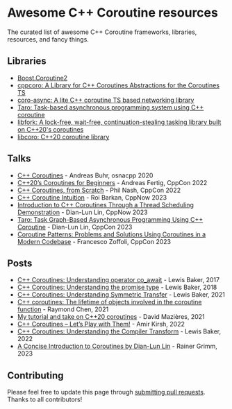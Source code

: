 # Awesome C++ Coroutine resources
The curated list of awesome C++ Coroutine frameworks, libraries, resources, and fancy things. 


## Libraries
- [Boost.Coroutine2](https://www.boost.org/doc/libs/1_84_0/libs/coroutine2/doc/html/index.html)
- [cppcoro: A Library for C++ Coroutines Abstractions for the Coroutines TS](https://github.com/lewissbaker/cppcoro)
- [coro-async: A lite C++ coroutine TS based networking library](https://github.com/arun11299/coro-async)
- [Taro: Task-based asynchronous programming system using C++ coroutine](https://github.com/dian-lun-lin/taro)
- [libfork: A lock-free, wait-free, continuation-stealing tasking library built on C++20's coroutines](https://github.com/ConorWilliams/libfork)
- [libcoro: C++20 coroutine library](https://github.com/jbaldwin/libcoro)

## Talks
- [C++ Coroutines](https://youtu.be/vzC2iRfO_H8) - Andreas Buhr, osnacpp 2020
- [C++20’s Coroutines for Beginners](https://youtu.be/8sEe-4tig_A) - Andreas Fertig, CppCon 2022
- [C++ Coroutines, from Scratch](https://youtu.be/EGqz7vmoKco) - Phil Nash, CppCon 2022
- [C++ Coroutine Intuition](https://youtu.be/NNqVt73OsfI) - Roi Barkan, CppNow 2023
- [Introduction to C++ Coroutines Through a Thread Scheduling Demonstration](https://youtu.be/kIPzED3VD3w) - Dian-Lun Lin, CppNow 2023
- [Taro: Task Graph-Based Asynchronous Programming Using C++ Coroutine](https://youtu.be/UCejPLSCaoI) - Dian-Lun Lin, CppCon 2023
- [Coroutine Patterns: Problems and Solutions Using Coroutines in a Modern Codebase](https://youtu.be/Iqrd9vsLrak) - Francesco Zoffoli, CppCon 2023

## Posts
- [C++ Coroutines: Understanding operator co_await](https://lewissbaker.github.io/2017/11/17/understanding-operator-co-await) - Lewis Baker, 2017
- [C++ Coroutines: Understanding the promise type](https://lewissbaker.github.io/2018/09/05/understanding-the-promise-type) - Lewis Baker, 2018
- [C++ Coroutines: Understanding Symmetric Transfer](https://lewissbaker.github.io/2020/05/11/understanding_symmetric_transfer) - Lewis Baker, 2021
- [C++ coroutines: The lifetime of objects involved in the coroutine function](https://devblogs.microsoft.com/oldnewthing/20210412-00/?p=105078) - Raymond Chen, 2021
- [My tutorial and take on C++20 coroutines](https://www.scs.stanford.edu/~dm/blog/c++-coroutines.html) - David Mazières, 2021
- [C++ Coroutines – Let’s Play with Them!](https://www.incredibuild.com/blog/cpp-coroutines-lets-play-with-them) - Amir Kirsh, 2022
- [C++ Coroutines: Understanding the Compiler Transform](https://lewissbaker.github.io/2022/08/27/understanding-the-compiler-transform) - Lewis Baker, 2022
- [A Concise Introduction to Coroutines by Dian-Lun Lin](https://www.linkedin.com/pulse/concise-introduction-coroutines-dian-lun-li-rainer-grimm-wjqee/?trk=article-ssr-frontend-pulse_more-articles_related-content-card) - Rainer Grimm, 2023

## Contributing
Please feel free to update this page through [submitting pull requests](https://github.com/dian-lun-lin/awesome-cpp-coroutine/pulls). Thanks to all contributors!

